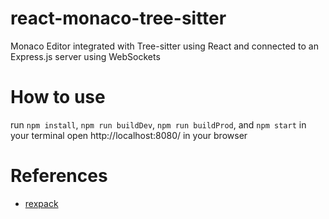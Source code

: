 # react-monaco-tree-sitter
Monaco Editor integrated with Tree-sitter using React and connected to an Express.js server using WebSockets

# How to use
run `npm install`, `npm run buildDev`, `npm run buildProd`, and `npm start` in your terminal
open http://localhost:8080/ in your browser


# References
* [rexpack](https://github.com/bengrunfeld/rexpack)